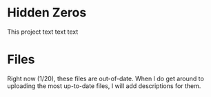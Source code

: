# Hidden Zeros
This project text text text

# Files
Right now (1/20), these files are out-of-date. When I do get around to uploading the most up-to-date files, I will add descriptions for them.
